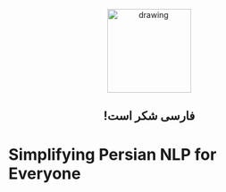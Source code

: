 <p align="center">
  <img src="https://amirivojdan.io/shekar_logo.svg" alt="drawing" width="150"/>
  <h2 dir="auto" align="center" >فارسی شکر است!</h2>
</p>

# Simplifying Persian NLP for Everyone